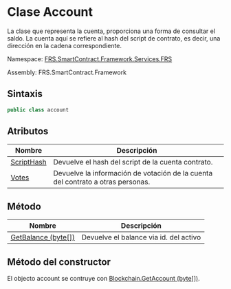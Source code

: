 # Clase Account

La clase que representa la cuenta, proporciona una forma de consultar el saldo. La cuenta aquí se refiere al hash del script de contrato, es decir, una dirección en la cadena correspondiente.

Namespace: [FRS.SmartContract.Framework.Services.FRS](../FRS.md)

Assembly: FRS.SmartContract.Framework

## Sintaxis

```c#
public class account
```

## Atributos

| Nombre | Descripción | 
| ---------------------------------------- | ----------------------------------- |
[ScriptHash](Account/ScriptHash.md) | Devuelve el hash del script de la cuenta contrato. |
[Votes](Account/Votes.md) | Devuelve la información de votación de la cuenta del contrato a otras personas. |


## Método

| Nombre | Descripción | 
| ---------------------------------------- | ---------------------------------------- |
[GetBalance (byte[])](Account/GetBalance.md) | Devuelve el balance via id. del activo |

## Método del constructor

El objecto account se contruye con [Blockchain.GetAccount (byte[])](Blockchain/GetAccount.md).
